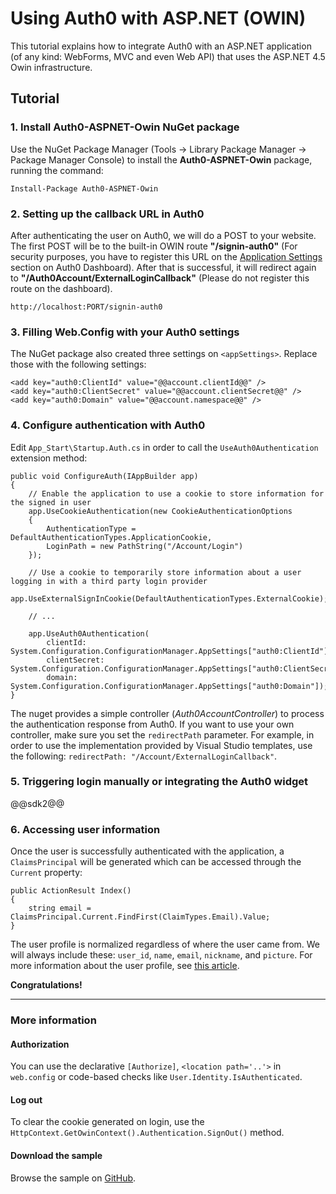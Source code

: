 # Using Auth0 with ASP.NET (OWIN)

This tutorial explains how to integrate Auth0 with an ASP.NET application (of any kind: WebForms, MVC and even Web API) that uses the ASP.NET 4.5 Owin infrastructure.

## Tutorial

### 1. Install Auth0-ASPNET-Owin NuGet package

Use the NuGet Package Manager (Tools -> Library Package Manager -> Package Manager Console) to install the **Auth0-ASPNET-Owin** package, running the command:

```
Install-Package Auth0-ASPNET-Owin
```

### 2. Setting up the callback URL in Auth0

<div class="setup-callback">
<p>After authenticating the user on Auth0, we will do a POST to your website. The first POST will be to the built-in OWIN route <strong>"/signin-auth0"</strong> (For security purposes, you have to register this URL on the <a href="@@uiAppSettingsURL@@" target="_new">Application Settings</a> section on Auth0 Dashboard). After that is successful, it will redirect again to <strong>"/Auth0Account/ExternalLoginCallback"</strong> (Please do not register this route on the dashboard).</p>

<pre><code>http://localhost:PORT/signin-auth0</pre></code>
</div>

### 3. Filling Web.Config with your Auth0 settings

The NuGet package also created three settings on `<appSettings>`. Replace those with the following settings:

```
<add key="auth0:ClientId" value="@@account.clientId@@" />
<add key="auth0:ClientSecret" value="@@account.clientSecret@@" />
<add key="auth0:Domain" value="@@account.namespace@@" />
```

### 4. Configure authentication with Auth0

Edit `App_Start\Startup.Auth.cs` in order to call the `UseAuth0Authentication` extension method:

	public void ConfigureAuth(IAppBuilder app)
	{
		// Enable the application to use a cookie to store information for the signed in user
    	app.UseCookieAuthentication(new CookieAuthenticationOptions
    	{
        	AuthenticationType = DefaultAuthenticationTypes.ApplicationCookie,
        	LoginPath = new PathString("/Account/Login")
    	});

    	// Use a cookie to temporarily store information about a user logging in with a third party login provider
    	app.UseExternalSignInCookie(DefaultAuthenticationTypes.ExternalCookie);
		
		// ...

	    app.UseAuth0Authentication(
	        clientId:       System.Configuration.ConfigurationManager.AppSettings["auth0:ClientId"],
	        clientSecret:   System.Configuration.ConfigurationManager.AppSettings["auth0:ClientSecret"],
	        domain:         System.Configuration.ConfigurationManager.AppSettings["auth0:Domain"]);
	}

The nuget provides a simple controller (_Auth0AccountController_) to process the authentication response from Auth0. If you want to use your own controller, make sure you set the `redirectPath` parameter. For example, in order to use the implementation provided by Visual Studio templates, use the following: `redirectPath: "/Account/ExternalLoginCallback"`.

### 5. Triggering login manually or integrating the Auth0 widget

@@sdk2@@

### 6. Accessing user information

Once the user is successfully authenticated with the application, a `ClaimsPrincipal` will be generated which can be accessed through the `Current` property:

    public ActionResult Index() 
    {
    	string email = ClaimsPrincipal.Current.FindFirst(ClaimTypes.Email).Value;
    }

The user profile is normalized regardless of where the user came from. We will always include these: `user_id`, `name`, `email`, `nickname`, and `picture`. For more information about the user profile, see [this article](user-profile).


**Congratulations!**

----

### More information

#### Authorization

You can use the declarative `[Authorize]`, `<location path='..'>` in `web.config` or code-based checks like `User.Identity.IsAuthenticated`.

#### Log out

To clear the cookie generated on login, use the `HttpContext.GetOwinContext().Authentication.SignOut()` method.

#### Download the sample

Browse the sample on <a target="_blank" href="https://github.com/auth0/auth0-aspnet-owin/tree/master/MvcSample">GitHub</a>.
